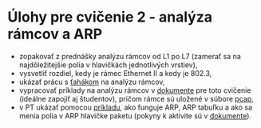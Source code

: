 # Úlohy pre cvičenie 2 - analýza rámcov a ARP

- zopakovať z prednášky analýzu rámcov od L1 po L7 (zamerať sa na najdôležitejšie polia v hlavičkách jednotlivých vrstiev),
- vysvetliť rozdiel, kedy je rámec Ethernet II a kedy je 802.3,
- ukázať prácu s [ťahákom](../../materials/analyze_frames.pdf) na analýzu rámcov,
- vypracovať príklady na analýzu rámcov v [dokumente](Cvicenie_2.docx) pre toto cvičenie (ideálne zapojiť aj študentov), pričom rámce sú uložené v súbore [pcap](Cvicenie_2.pcap),
- v PT ukázať pomocou [príkladu](Cvicenie_2.pcap), ako funguje ARP, ARP tabuľku a ako sa menia polia v ARP hlavičke paketu (pokyny k aktivite sú v [dokumente](Cvicenie_2.docx)).
